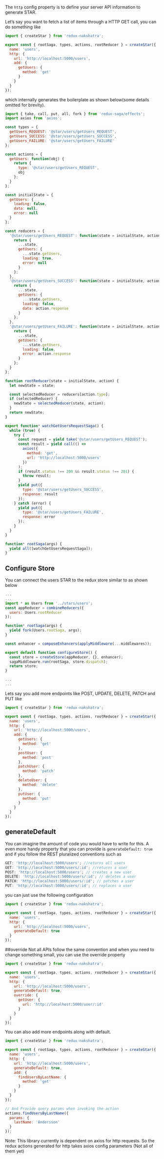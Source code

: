 The `http` config property is to define your server API information to generate STAR.

Let’s say you want to fetch a list of items through a HTTP GET call, you can do something like

```js
import { createStar } from 'redux-nakshatra';

export const { rootSaga, types, actions, rootReducer } = createStar({
  name: 'users',
  http: {
    url: 'http://localhost:5000/users',
    add: {
      getUsers: {
        method: 'get'
      }
    }
  }
});
```

which internally generates the boilerplate as shown below(some details omitted for brevity).

```js
import { take, call, put, all, fork } from 'redux-saga/effects';
import axios from 'axios';

const types = {
  getUsers_REQUEST: '@star/users/getUsers_REQUEST',
  getUsers_SUCCESS: '@star/users/getUsers_SUCCESS',
  getUsers_FAILURE: '@star/users/getUsers_FAILURE'
};

const actions = {
  getUsers: function(obj) {
    return {
      type: '@star/users/getUsers_REQUEST',
      obj
    };
  }
};

const initialState = {
  getUsers: {
    loading: false,
    data: null,
    error: null
  }
};

const reducers = {
  '@star/users/getUsers_REQUEST': function(state = initialState, action) {
    return {
      ...state,
      getUsers: {
        ...state.getUsers,
        loading: true,
        error: null
      }
    };
  },
  '@star/users/getUsers_SUCCESS': function(state = initialState, action) {
    return {
      ...state,
      getUsers: {
        ...state.getUsers,
        loading: false,
        data: action.response
      }
    };
  },
  '@star/users/getUsers_FAILURE': function(state = initialState, action) {
    return {
      ...state,
      getUsers: {
        ...state.getUsers,
        loading: false,
        error: action.response
      }
    };
  }
};

function rootReducer(state = initialState, action) {
  let newState = state;

  const selectedReducer = reducers[action.type];
  if (selectedReducer) {
    newState = selectedReducer(state, action);
  }
  return newState;
}

export function* watchGetUsersRequestSaga() {
  while (true) {
    try {
      const request = yield take('@star/users/getUsers_REQUEST');
      const result = yield call(() =>
        axios({
          method: 'get',
          url: 'http://localhost:5000/users'
        })
      );
      if (result.status !== 200 && result.status !== 201) {
        throw result;
      }
      yield put({
        type: '@star/users/getUsers_SUCCESS',
        response: result
      });
    } catch (error) {
      yield put({
        type: '@star/users/getUsers_FAILURE',
        response: error
      });
    }
  }
}

function* rootSaga(args) {
  yield all([watchGetUsersRequestSaga]);
}
```

## Configure Store

You can connect the users STAR to the redux store similar to as shown below

```js
...
...
import * as Users from '../stars/users';
const appReducer = combineReducers({
  users: Users.rootReducer
});

function* rootSaga(args) {
  yield fork(Users.rootSaga, args);
}

const enhancer = composeEnhancers(applyMiddleware(...middlewares));

export default function configureStore() {
  const store = createStore(appReducer, {}, enhancer);
  sagaMiddleware.run(rootSaga, store.dispatch);
  return store;
}

...
...
```

Lets say you add more endpoints like POST, UPDATE, DELETE, PATCH and PUT like

```js
import { createStar } from 'redux-nakshatra';

export const { rootSaga, types, actions, rootReducer } = createStar({
  name: 'users',
  http: {
    url: 'http://localhost:5000/users',
    add: {
      getUsers: {
        method: 'get'
      },
      postUser: {
        method: 'post'
      },
      patchUser: {
        method: 'patch'
      },
      deleteUser: {
        method: 'delete'
      },
      putUser: {
        method: 'put'
      }
    }
  }
});
```

## generateDefault

You can imagine the amount of code you would have to write for this.
A even more handy property that you can provide is `generateDefault: true` and if you follow the REST pluralized conventions such as

```js
GET: 'http://localhost:5000/users'; //returns all users
GET: 'http://localhost:5000/users/:id'; //returns a user
POST: 'http://localhost:5000/users'; // creates a new user
DELETE: 'http://localhost:5000/users/:id'; // deletes a user
PATCH: 'http://localhost:5000/users/:id'; // patches a user
PUT: 'http://localhost:5000/users/:id'; // replaces a user
```

you can just use the following configuration

```js
import { createStar } from 'redux-nakshatra';

export const { rootSaga, types, actions, rootReducer } = createStar({
  name: 'users',
  http: {
    url: 'http://localhost:5000/users',
    generateDefault: true
  }
});
```

##override
Not all APIs follow the same convention and when you need to change something small, you can use the override property

```js
import { createStar } from 'redux-nakshatra';

export const { rootSaga, types, actions, rootReducer } = createStar({
  name: 'users',
  http: {
    url: 'http://localhost:5000/users',
    generateDefault: true,
    override: {
      getUser: {
        url: 'http://localhost:5000/user/:id'
      }
    }
  }
});
```

You can also add more endpoints along with default.

```js
import { createStar } from 'redux-nakshatra';

export const { rootSaga, types, actions, rootReducer } = createStar({
  name: 'users',
  http: {
    url: 'http://localhost:5000/users',
    generateDefault: true,
    add: {
      findUsersByLastName: {
        method: 'get'
      }
    }
  }
});

// And Provide query params when invoking the action
actions.findUsersByLastName({
  params: {
    lastName: 'Andersson'
  }
});
```

Note: This library currently is dependent on axios for http requests. So the redux actions generated for http takes axios config parameters (Not all of them yet)
